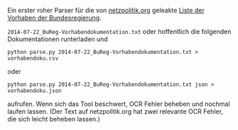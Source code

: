 Ein erster roher Parser für die von [netzpolitik.org](netzpolitik.org) geleakte [Liste der Vorhaben der Bundesregierung](https://netzpolitik.org/wp-upload/2014-07-22_BuReg-Vorhabendokumentation.txt).

`2014-07-22_BuReg-Vorhabendokumentation.txt` oder hoffentlich die folgenden Dokumentationen runterladen und 

    python parse.py 2014-07-22_BuReg-Vorhabendokumentation.txt > vorhabendoku.csv

oder 

	python parse.py 2014-07-22_BuReg-Vorhabendokumentation.txt json > vorhabendoku.json

aufrufen. Wenn sich das Tool beschwert, OCR Fehler beheben und nochmal laufen lassen. (Der Text auf netzpolitik.org hat zwei relevante OCR Fehler, die sich leicht beheben lassen.)